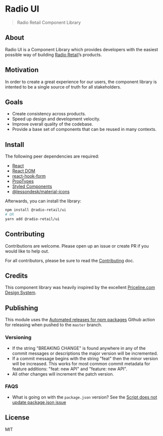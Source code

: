 # Radio UI

> Radio Retail Component Library

## About

Radio UI is a Component Library which provides developers with the easiest possible way of building [Radio Retail](http://www.zapop.com/service/radioretail/)’s products.

## Motivation

In order to create a great experience for our users, the component library is intented to be a single source of truth for all stakeholders.

## Goals

- Create consistency across products.
- Speed up design and development velocity.
- Improve overall quality of the codebase.
- Provide a base set of components that can be reused in many contexts.

## Install

The following peer dependencies are required:

- [React](https://www.npmjs.com/package/react)
- [React DOM](https://www.npmjs.com/package/react-dom)
- [react-hook-form](https://www.npmjs.com/package/react-hook-form)
- [PropTypes](https://www.npmjs.com/package/prop-types)
- [Styled Components](https://www.npmjs.com/package/styled-components)
- [@lessondesk/material-icons](https://www.npmjs.com/package/@lessondesk/material-icons)

Afterwards, you can install the library:

```sh
npm install @radio-retail/ui
# OR
yarn add @radio-retail/ui
```

## Contributing

Contributions are welcome. Please open up an issue or create PR if you would like to help out.

For all contributors, please be sure to read the
[Contributing](CONTRIBUTING.md) doc.

## Credits

This component library was heavily inspired by the excellent [Priceline.com Design System](https://github.com/pricelinelabs/design-system).

## Publishing

This module uses the [Automated releases for npm packages](https://github.com/marketplace/actions/automated-releases-for-npm-packages) Github action for releasing when pushed to the `master` branch.

### Versioning

- If the string "BREAKING CHANGE" is found anywhere in any of the commit messages or descriptions the major version will be incremented.
- If a commit message begins with the string "feat" then the minor version will be increased. This works for most common commit metadata for feature additions: "feat: new API" and "feature: new API".
- All other changes will increment the patch version.

### FAQS

- What is going on with the `package.json` version? See the [Script does not update package.json issue](https://github.com/mikeal/merge-release/issues/12)

## License

MIT
